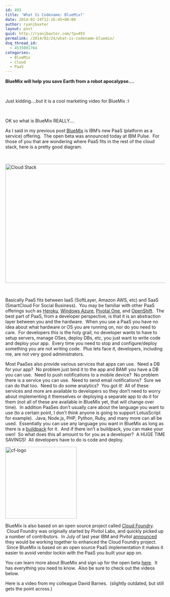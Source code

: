 ```yaml
---
id: 493
title: 'What Is Codename: BlueMix?'
date: 2014-02-24T12:16:45+00:00
author: ryanjbaxter
layout: post
guid: http://ryanjbaxter.com/?p=493
permalink: /2014/02/24/what-is-codename-bluemix/
dsq_thread_id:
  - 4535001764
categories:
  - BlueMix
  - Cloud
  - PaaS
---
```

**BlueMix will help you save Earth from a robot apocalypse&#8230;.**

<span class="youtube"></span>

&nbsp;

Just kidding&#8230;.but it is a cool marketing video for BlueMix <img src="http://ryanjbaxter.com/wp-includes/images/smilies/simple-smile.png" alt=":)" class="wp-smiley" style="height: 1em; max-height: 1em;" />

&nbsp;

OK so what is BlueMix REALLY&#8230;.

As I said in my previous post <a href="http://ng.bluemix.net" target="_blank">BlueMix</a> is IBM&#8217;s new PaaS (platform as a service) offering.  The open beta was announced today at IBM Pulse.  For those of you that are wondering where PaaS fits in the rest of the cloud stack, here is a pretty good diagram.

&nbsp;

[<img class="alignnone size-full wp-image-494" alt="Cloud Stack" src="http://ryanjbaxter.com/wp-content/uploads/2014/02/figure1-new.jpg" width="750" height="374" />](http://ryanjbaxter.com/wp-content/uploads/2014/02/figure1-new.jpg)

&nbsp;

Basically PaaS fits between IaaS (SoftLayer, Amazon AWS, etc) and SaaS (SmartCloud For Social Business).  You may be familiar with other PaaS offerings such as <a href="https://www.heroku.com/" target="_blank">Heroku</a>, <a href="https://www.windowsazure.com/en-us/" target="_blank">Windows Azure</a>, <a href="http://www.gopivotal.com/paas" target="_blank">Pivotal One</a>, and <a href="https://www.openshift.com/" target="_blank">OpenShift</a>.  The best part of PaaS, from a developer perspective, is that it is an abstraction layer between you and the hardware.  When you use a PaaS you have no idea about what hardware or OS you are running on, nor do you need to care.  For developers this is the holy grail, no developer wants to have to setup servers, manage OSes, deploy DBs, etc, you just want to write code and deploy your app.  Every time you need to stop and configure/deploy something you are not writing code.  Plus lets face it, developers, including me, are not very good administrators.

Most PaaSes also provide various services that apps can use.  Need a DB for your app?  No problem just bind it to the app and BAM! you have a DB you can use.  Need to push notifications to a mobile device?  No problem there is a service you can use.  Need to send email notifications?  Sure we can do that too.  Need to do some analytics?  You got it!  All of these services and more are available to developers so they don&#8217;t need to worry about implementing it themselves or deploying a separate app to do it for them (not all of these are available in BlueMix yet, that will change over time).  In addition PaaSes don&#8217;t usually care about the language you want to use (to a certain point, I don&#8217;t think anyone is going to support LotusScript for example).  Java, Node.js, PHP, Python, Ruby, and many more can all be used.  Essentially you can use any language you want in BlueMix as long as there is a <a href="https://github.com/cloudfoundry-community/cf-docs-contrib/wiki/Buildpacks" target="_blank">buildpack</a> for it.  And if there isn&#8217;t a buildpack, you can make your own!  So what does this all amount to for you as a developer?  A HUGE TIME SAVINGS!  All developers have to do is code and deploy.

[<img class="alignright size-full wp-image-512" alt="cf-logo" src="http://ryanjbaxter.com/wp-content/uploads/2014/02/cf-logo.jpeg" width="225" height="225" srcset="http://ryanjbaxter.com/wp-content/uploads/2014/02/cf-logo-150x150.jpeg 150w, http://ryanjbaxter.com/wp-content/uploads/2014/02/cf-logo.jpeg 225w" sizes="(max-width: 225px) 100vw, 225px" />](http://ryanjbaxter.com/wp-content/uploads/2014/02/cf-logo.jpeg)

BlueMix is also based on an open source project called <a href="http://www.cloudfoundry.com/" target="_blank">Cloud Foundry</a>.  Cloud Foundry was originally started by Pivitol Labs, and quickly picked up a number of contributors.  In July of last year IBM and Pivitol <a href="http://www-03.ibm.com/press/us/en/pressrelease/41569.wss" target="_blank">announced</a> they would be working together to enhanced the Cloud Foundry project.  Since BlueMix is based on an open source PaaS implementation it makes it easier to avoid vendor lockin with the PaaS you built your app on.

You can learn more about BlueMix and sign up for the open beta <a href="http://www-01.ibm.com/software/ebusiness/jstart/robot/?ce=ISM0007&ct=swg&cmp=ibmsocial&cm=h&cr=mf&ccy=us" target="_blank">here</a>.  It has everything you need to know.  Also be sure to check out the videos below.

<span class="youtube"></span>

Here is a video from my colleague David Barnes.  (slightly outdated, but still gets the point across.)

<span class="youtube"></span>

&nbsp;